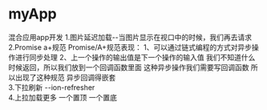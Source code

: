 # myApp
混合应用app开发
1.图片延迟加载--当图片显示在视口中的时候，我们再去请求<br>
2.Promise a+规范
  Promise/A+规范表现：
  1、可以通过链式编程的方式对异步操作进行同步处理
  2、上一个操作的输出值是下一个操作的输入值
    我们不知道什么时候返回，所以我们放到一个回调函数里面   这种异步操作我们需要写回调函数 所以出现了这种规范
    异步回调得嵌套<br>
3.下拉刷新 --ion-refresher<br>
4.上拉加载更多  一个置顶 一个置底
  